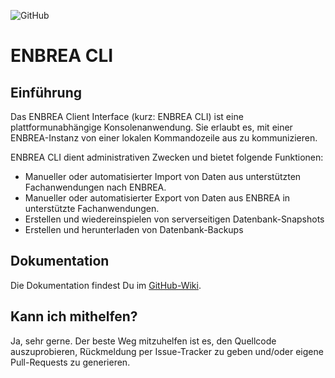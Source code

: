 ![GitHub](https://img.shields.io/github/license/enbrea/enbrea.cli)

# ENBREA CLI

## Einführung

Das ENBREA Client Interface (kurz: ENBREA CLI) ist eine plattformunabhängige Konsolenanwendung. Sie erlaubt es, mit einer ENBREA-Instanz von einer lokalen Kommandozeile aus zu kommunizieren.

ENBREA CLI dient administrativen Zwecken und bietet folgende Funktionen:

+ Manueller oder automatisierter Import von Daten aus unterstützten Fachanwendungen nach ENBREA.
+ Manueller oder automatisierter Export von Daten aus ENBREA in unterstützte Fachanwendungen.
+ Erstellen und wiedereinspielen von serverseitigen Datenbank-Snapshots
+ Erstellen und herunterladen von Datenbank-Backups

## Dokumentation

Die Dokumentation findest Du im [GitHub-Wiki](https://github.com/enbrea/enbrea.cli/wiki).

## Kann ich mithelfen?

Ja, sehr gerne. Der beste Weg mitzuhelfen ist es, den Quellcode auszuprobieren, Rückmeldung per Issue-Tracker zu geben und/oder eigene Pull-Requests zu generieren. 
